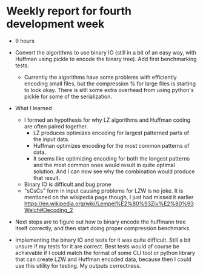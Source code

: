 # Weekly report for fourth development week

- 9 hours

- Convert the algorithms to use binary IO (still in a bit of an easy way, with Huffman using pickle to encode the binary tree). Add first benchmarking tests.
    - Currently the algorithms have some problems with efficiently encoding small files, but the compression % for large files is starting to look okay. There is sitll some extra overhead from using python's pickle for some of the serialization.

- What I learned
    - I formed an hypothesis for why LZ algorithms and Huffman coding are often paired together. 
        - LZ produces optimizes encoding for largest patterned parts of the input data. 
        - Huffman optimizes encoding for the most common patterns of data.
        - It seems like optimizing encoding for both the longest patterns and the most common ones would result in quite optimal solution. And I can now see why the combination would produce that result.
    - Binary IO is difficult and bug prone
    - "sCsCs" form in input causing problems for LZW is no joke. It is mentioned on the wikipedia page though, I just had missed it earlier https://en.wikipedia.org/wiki/Lempel%E2%80%93Ziv%E2%80%93Welch#Decoding_2


- Next steps are to figure out how to binary encode the huffmann tree itself correctly, and then start doing proper compression benchmarks. 

- Implementing the binary IO and tests for it was quite difficult. Still a bit unsure if my tests for it are correct. Best tests would of course be achievable if I could match the format of some CLI tool or python library that can create LZW and Huffman encoded data, because then I could use this utility for testing. My outputs correctness.


